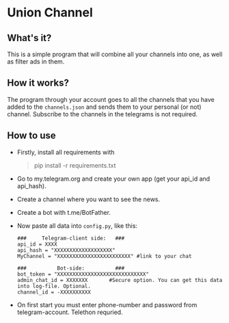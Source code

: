 # Union Channel 
## What's it?

This is a simple program that will combine all your channels into one, as well as filter ads in them.

## How it works?

The program through your account goes to all the channels that you have added to the `channels.json` and sends them to your personal (or not) channel.
Subscribe to the channels in the telegrams is not required.

## How to use

+ Firstly, install all requirements with 
    >pip install -r requirements.txt
+ Go to my.telegram.org and create your own app (get your api_id and api_hash).
+ Create a channel where you want to see the news.
+ Create a bot with t.me/BotFather.
+ Now paste all data into `config.py`, like this:

      ###     Telegram-client side:   ###
      api_id = XXXX
      api_hash = "XXXXXXXXXXXXXXXXXXX"
      MyChannel = "XXXXXXXXXXXXXXXXXXXXXXXX" #link to your chat 
 
      ###          Bot-side:          ###
      bot_token = "XXXXXXXXXXXXXXXXXXXXXXXXXXXXX"
      admin_chat_id = XXXXXXX       #Secure option. You can get this data into log-file. Optional.
      channel_id = -XXXXXXXXXX

+ On first start you must enter phone-number and password from telegram-account. Telethon requried.

